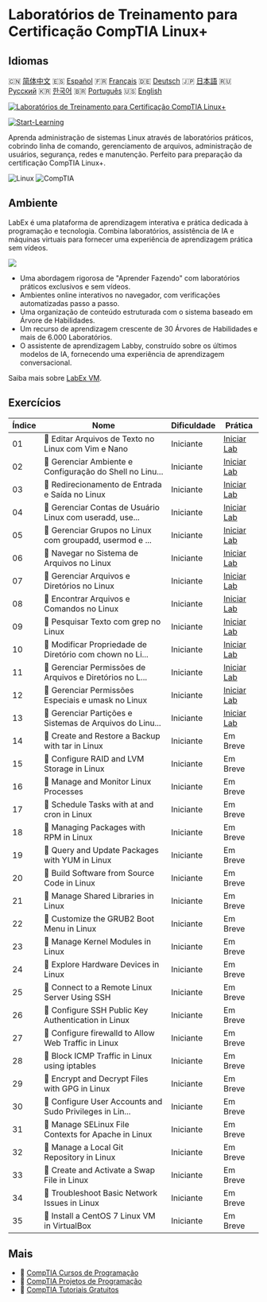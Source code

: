 # Laboratórios de Treinamento para Certificação CompTIA Linux+

## Idiomas

🇨🇳 [简体中文](README_zh.md) 🇪🇸 [Español](README_es.md) 🇫🇷 [Français](README_fr.md) 🇩🇪 [Deutsch](README_de.md) 🇯🇵 [日本語](README_ja.md) 🇷🇺 [Русский](README_ru.md) 🇰🇷 [한국어](README_ko.md) 🇧🇷 [Português](README_pt.md) 🇺🇸 [English](README.md) 

[![Laboratórios de Treinamento para Certificação CompTIA Linux+](https://cover-creator.labex.io/comptia-linux-plus-training-labs.png?lang=pt)](https://labex.io/pt/courses/comptia-linux-plus-training-labs)

[![Start-Learning](https://img.shields.io/badge/Start-Learning-whitesmoke?style=for-the-badge)](https://labex.io/pt/courses/comptia-linux-plus-training-labs)

Aprenda administração de sistemas Linux através de laboratórios práticos, cobrindo linha de comando, gerenciamento de arquivos, administração de usuários, segurança, redes e manutenção. Perfeito para preparação da certificação CompTIA Linux+.

![Linux](https://img.shields.io/badge/Linux-whitesmoke?style=for-the-badge&logo=linux)
![CompTIA](https://img.shields.io/badge/CompTIA-whitesmoke?style=for-the-badge&logo=comptia)


## Ambiente

LabEx é uma plataforma de aprendizagem interativa e prática dedicada à programação e tecnologia. Combina laboratórios, assistência de IA e máquinas virtuais para fornecer uma experiência de aprendizagem prática sem vídeos.

![](https://tutorial-screenshot.getvm.io/images/vm-1725247253.png)

- Uma abordagem rigorosa de "Aprender Fazendo" com laboratórios práticos exclusivos e sem vídeos.
- Ambientes online interativos no navegador, com verificações automatizadas passo a passo.
- Uma organização de conteúdo estruturada com o sistema baseado em Árvore de Habilidades.
- Um recurso de aprendizagem crescente de 30 Árvores de Habilidades e mais de 6.000 Laboratórios.
- O assistente de aprendizagem Labby, construído sobre os últimos modelos de IA, fornecendo uma experiência de aprendizagem conversacional.

Saiba mais sobre [LabEx VM](https://support.labex.io/using-labex/virtual-machine).

## Exercícios

|   Índice | Nome                                                     | Dificuldade   | Prática                                                                                                                                          |
|----------|----------------------------------------------------------|---------------|--------------------------------------------------------------------------------------------------------------------------------------------------|
|       01 | 📖 Editar Arquivos de Texto no Linux com Vim e Nano      | Iniciante     | <a target='_blank' href='https://labex.io/pt/tutorials/linux-edit-text-files-in-linux-with-vim-and-nano-591076'>Iniciar Lab</a>                  |
|       02 | 📖 Gerenciar Ambiente e Configuração do Shell no Linu... | Iniciante     | <a target='_blank' href='https://labex.io/pt/tutorials/linux-manage-shell-environment-and-configuration-in-linux-590838'>Iniciar Lab</a>         |
|       03 | 📖 Redirecionamento de Entrada e Saída no Linux          | Iniciante     | <a target='_blank' href='https://labex.io/pt/tutorials/linux-redirecting-input-and-output-in-linux-590840'>Iniciar Lab</a>                       |
|       04 | 📖 Gerenciar Contas de Usuário Linux com useradd, use... | Iniciante     | <a target='_blank' href='https://labex.io/pt/tutorials/linux-manage-linux-user-accounts-with-useradd-usermod-and-userdel-590837'>Iniciar Lab</a> |
|       05 | 📖 Gerenciar Grupos no Linux com groupadd, usermod e ... | Iniciante     | <a target='_blank' href='https://labex.io/pt/tutorials/linux-manage-linux-groups-with-groupadd-usermod-and-groupdel-590836'>Iniciar Lab</a>      |
|       06 | 📖 Navegar no Sistema de Arquivos no Linux               | Iniciante     | <a target='_blank' href='https://labex.io/pt/tutorials/linux-navigate-the-filesystem-in-linux-590971'>Iniciar Lab</a>                            |
|       07 | 📖 Gerenciar Arquivos e Diretórios no Linux              | Iniciante     | <a target='_blank' href='https://labex.io/pt/tutorials/linux-manage-files-and-directories-in-linux-590835'>Iniciar Lab</a>                       |
|       08 | 📖 Encontrar Arquivos e Comandos no Linux                | Iniciante     | <a target='_blank' href='https://labex.io/pt/tutorials/linux-find-files-and-commands-in-linux-590834'>Iniciar Lab</a>                            |
|       09 | 📖 Pesquisar Texto com grep no Linux                     | Iniciante     | <a target='_blank' href='https://labex.io/pt/tutorials/linux-search-text-with-grep-in-linux-590841'>Iniciar Lab</a>                              |
|       10 | 📖 Modificar Propriedade de Diretório com chown no Li... | Iniciante     | <a target='_blank' href='https://labex.io/pt/tutorials/linux-modify-directory-ownership-with-chown-in-linux-590847'>Iniciar Lab</a>              |
|       11 | 📖 Gerenciar Permissões de Arquivos e Diretórios no L... | Iniciante     | <a target='_blank' href='https://labex.io/pt/tutorials/linux-manage-file-and-directory-permissions-in-linux-590844'>Iniciar Lab</a>              |
|       12 | 📖 Gerenciar Permissões Especiais e umask no Linux       | Iniciante     | <a target='_blank' href='https://labex.io/pt/tutorials/linux-manage-special-permissions-and-umask-in-linux-590846'>Iniciar Lab</a>               |
|       13 | 📖 Gerenciar Partições e Sistemas de Arquivos do Linu... | Iniciante     | <a target='_blank' href='https://labex.io/pt/tutorials/linux-manage-linux-partitions-and-filesystems-590845'>Iniciar Lab</a>                     |
|       14 | 📖 Create and Restore a Backup with tar in Linux         | Iniciante     | Em Breve                                                                                                                                         |
|       15 | 📖 Configure RAID and LVM Storage in Linux               | Iniciante     | Em Breve                                                                                                                                         |
|       16 | 📖 Manage and Monitor Linux Processes                    | Iniciante     | Em Breve                                                                                                                                         |
|       17 | 📖 Schedule Tasks with at and cron in Linux              | Iniciante     | Em Breve                                                                                                                                         |
|       18 | 📖 Managing Packages with RPM in Linux                   | Iniciante     | Em Breve                                                                                                                                         |
|       19 | 📖 Query and Update Packages with YUM in Linux           | Iniciante     | Em Breve                                                                                                                                         |
|       20 | 📖 Build Software from Source Code in Linux              | Iniciante     | Em Breve                                                                                                                                         |
|       21 | 📖 Manage Shared Libraries in Linux                      | Iniciante     | Em Breve                                                                                                                                         |
|       22 | 📖 Customize the GRUB2 Boot Menu in Linux                | Iniciante     | Em Breve                                                                                                                                         |
|       23 | 📖 Manage Kernel Modules in Linux                        | Iniciante     | Em Breve                                                                                                                                         |
|       24 | 📖 Explore Hardware Devices in Linux                     | Iniciante     | Em Breve                                                                                                                                         |
|       25 | 📖 Connect to a Remote Linux Server Using SSH            | Iniciante     | Em Breve                                                                                                                                         |
|       26 | 📖 Configure SSH Public Key Authentication in Linux      | Iniciante     | Em Breve                                                                                                                                         |
|       27 | 📖 Configure firewalld to Allow Web Traffic in Linux     | Iniciante     | Em Breve                                                                                                                                         |
|       28 | 📖 Block ICMP Traffic in Linux using iptables            | Iniciante     | Em Breve                                                                                                                                         |
|       29 | 📖 Encrypt and Decrypt Files with GPG in Linux           | Iniciante     | Em Breve                                                                                                                                         |
|       30 | 📖 Configure User Accounts and Sudo Privileges in Lin... | Iniciante     | Em Breve                                                                                                                                         |
|       31 | 📖 Manage SELinux File Contexts for Apache in Linux      | Iniciante     | Em Breve                                                                                                                                         |
|       32 | 📖 Manage a Local Git Repository in Linux                | Iniciante     | Em Breve                                                                                                                                         |
|       33 | 📖 Create and Activate a Swap File in Linux              | Iniciante     | Em Breve                                                                                                                                         |
|       34 | 📖 Troubleshoot Basic Network Issues in Linux            | Iniciante     | Em Breve                                                                                                                                         |
|       35 | 📖 Install a CentOS 7 Linux VM in VirtualBox             | Iniciante     | Em Breve                                                                                                                                         |

## Mais

- 🔗 [CompTIA Cursos de Programação](https://github.com/labex-labs/awesome-programming-courses)
- 🔗 [CompTIA Projetos de Programação](https://github.com/labex-labs/awesome-programming-projects)
- 🔗 [CompTIA Tutoriais Gratuitos](https://github.com/labex-labs/comptia-free-tutorials)

